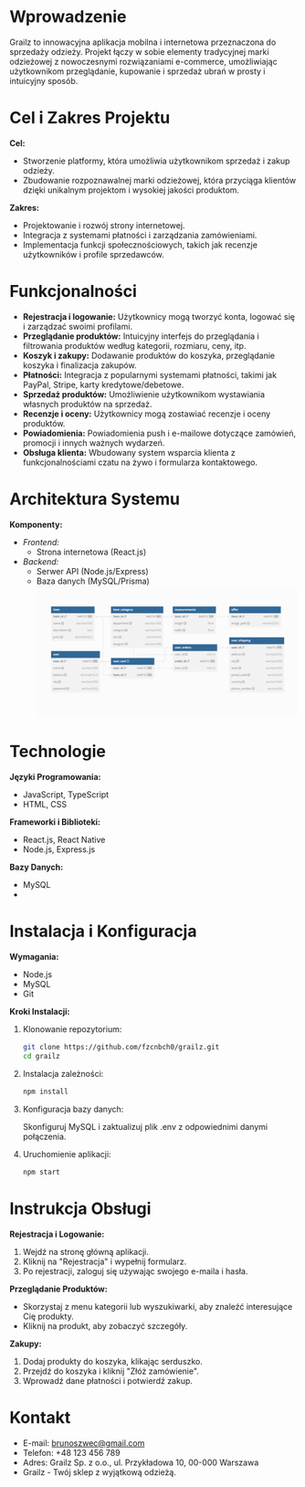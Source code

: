 # Wprowadzenie

Grailz to innowacyjna aplikacja mobilna i internetowa przeznaczona do sprzedaży odzieży. Projekt łączy w sobie elementy tradycyjnej marki odzieżowej z nowoczesnymi rozwiązaniami e-commerce, umożliwiając użytkownikom przeglądanie, kupowanie i sprzedaż ubrań w prosty i intuicyjny sposób.

# Cel i Zakres Projektu

**Cel:**

- Stworzenie platformy, która umożliwia użytkownikom sprzedaż i zakup odzieży.
- Zbudowanie rozpoznawalnej marki odzieżowej, która przyciąga klientów dzięki unikalnym projektom i wysokiej jakości produktom.

**Zakres:**

- Projektowanie i rozwój strony internetowej.
- Integracja z systemami płatności i zarządzania zamówieniami.
- Implementacja funkcji społecznościowych, takich jak recenzje użytkowników i profile sprzedawców.

# Funkcjonalności

- **Rejestracja i logowanie:** Użytkownicy mogą tworzyć konta, logować się i zarządzać swoimi profilami.
- **Przeglądanie produktów:** Intuicyjny interfejs do przeglądania i filtrowania produktów według kategorii, rozmiaru, ceny, itp.
- **Koszyk i zakupy:** Dodawanie produktów do koszyka, przeglądanie koszyka i finalizacja zakupów.
- **Płatności:** Integracja z popularnymi systemami płatności, takimi jak PayPal, Stripe, karty kredytowe/debetowe.
- **Sprzedaż produktów:** Umożliwienie użytkownikom wystawiania własnych produktów na sprzedaż.
- **Recenzje i oceny:** Użytkownicy mogą zostawiać recenzje i oceny produktów.
- **Powiadomienia:** Powiadomienia push i e-mailowe dotyczące zamówień, promocji i innych ważnych wydarzeń.
- **Obsługa klienta:** Wbudowany system wsparcia klienta z funkcjonalnościami czatu na żywo i formularza kontaktowego.

# Architektura Systemu

**Komponenty:**

- *Frontend:*
  - Strona internetowa (React.js)
- *Backend:*
  - Serwer API (Node.js/Express)
  - Baza danych (MySQL/Prisma)
![Nazwa Opisowa Zdjęcia](src/assets/db-scheme.png)
# Technologie

**Języki Programowania:**

- JavaScript, TypeScript
- HTML, CSS

**Frameworki i Biblioteki:**

- React.js, React Native
- Node.js, Express.js

**Bazy Danych:**

- MySQL
- 
# Instalacja i Konfiguracja

**Wymagania:**

- Node.js
- MySQL
- Git

**Kroki Instalacji:**

1. Klonowanie repozytorium:

    ```bash
    git clone https://github.com/fzcnbch0/grailz.git
    cd grailz
    ```

2. Instalacja zależności:

    ```bash
    npm install
    ```

3. Konfiguracja bazy danych:

    Skonfiguruj MySQL i zaktualizuj plik .env z odpowiednimi danymi połączenia.

4. Uruchomienie aplikacji:

    ```bash
    npm start
    ```

# Instrukcja Obsługi

**Rejestracja i Logowanie:**

1. Wejdź na stronę główną aplikacji.
2. Kliknij na "Rejestracja" i wypełnij formularz.
3. Po rejestracji, zaloguj się używając swojego e-maila i hasła.

**Przeglądanie Produktów:**

- Skorzystaj z menu kategorii lub wyszukiwarki, aby znaleźć interesujące Cię produkty.
- Kliknij na produkt, aby zobaczyć szczegóły.

**Zakupy:**

1. Dodaj produkty do koszyka, klikając serduszko.
2. Przejdź do koszyka i kliknij "Złóż zamówienie".
3. Wprowadź dane płatności i potwierdź zakup.


# Kontakt

- E-mail: brunoszwec@gmail.com
- Telefon: +48 123 456 789
- Adres: Grailz Sp. z o.o., ul. Przykładowa 10, 00-000 Warszawa
- Grailz - Twój sklep z wyjątkową odzieżą.
